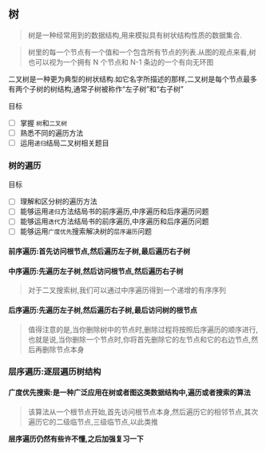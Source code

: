 ## 树

> 树是一种经常用到的数据结构,用来模拟具有树状结构性质的数据集合.

> 树里的每一个节点有一个值和一个包含所有节点的列表.从图的观点来看,树也可以视为一个拥有 N 个节点和 N-1 条边的一个有向无环图

二叉树是一种更为典型的树状结构.如它名字所描述的那样,二叉树是每个节点最多有两个子树的树结构,通常子树被称作“左子树”和“右子树”

目标

- [ ] 掌握 `树`和`二叉树`
- [ ] 熟悉不同的遍历方法
- [ ] 运用`递归`结局二叉树相关题目

### 树的遍历

目标

- [ ] 理解和区分树的遍历方法
- [ ] 能够运用`递归`方法结局书的前序遍历,中序遍历和后序遍历问题
- [ ] 能够运用`迭代`方法结局书的前序遍历,中序遍历和后序遍历问题
- [ ] 能够运用`广度优先`搜索解决树的`层序遍历`问题

#### 前序遍历:首先访问根节点,然后遍历左子树,最后遍历右子树

#### 中序遍历:先遍历左子树,然后访问根节点,然后遍历右子树

> 对于二叉搜索树,我们可以通过中序遍历得到一个递增的有序序列

#### 后序遍历:先遍历左子树,然后遍历右子树,最后访问树的根节点

> 值得注意的是,当你删除树中的节点时,删除过程将按照后序遍历的顺序进行,也就是说,当你删除一个节点时,你将首先删除它的左节点和它的右边节点,然后再删除节点本身

### 层序遍历:逐层遍历树结构

#### 广度优先搜索:是一种广泛应用在树或者图这类数据结构中,遍历或者搜索的算法

> 该算法从一个根节点开始,首先访问根节点本身,然后遍历它的相邻节点,其次遍历它的二级临节点,三级临节点,以此类推

**层序遍历仍然有些许不懂,之后加强复习一下**
